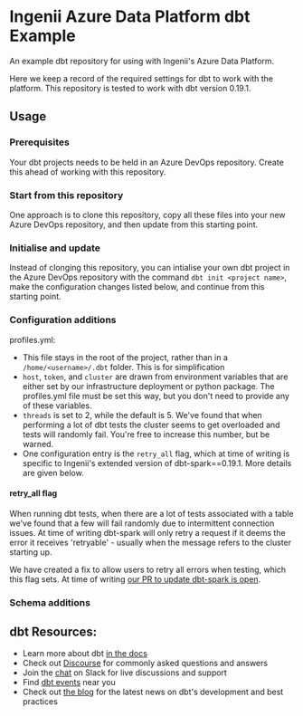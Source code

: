# Ingenii Azure Data Platform dbt Example
An example dbt repository for using with Ingenii's Azure Data Platform.

Here we keep a record of the required settings for dbt to work with the platform. This repository is tested to work with dbt version 0.19.1.

## Usage

### Prerequisites
Your dbt projects needs to be held in an Azure DevOps repository. Create this ahead of working with this repository.

### Start from this repository
One approach is to clone this repository, copy all these files into your new Azure DevOps repository, and then update from this starting point.

### Initialise and update
Instead of clonging this repository, you can intialise your own dbt project in the Azure DevOps repository with the command `dbt init <project name>`, make the configuration changes listed below, and continue from this starting point.

### Configuration additions

profiles.yml:
 - This file stays in the root of the project, rather than in a `/home/<username>/.dbt` folder. This is for simplification
 - `host`, `token`, and `cluster` are drawn from environment variables that are either set by our infrastructure deployment or python package. The profiles.yml file must be set this way, but you don't need to provide any of these variables.
 - `threads` is set to 2, while the default is 5. We've found that when performing a lot of dbt tests the cluster seems to get overloaded and tests will randomly fail. You're free to increase this number, but be warned.
 - One configuration entry is the `retry_all` flag, which at time of writing is specific to Ingenii's extended version of dbt-spark==0.19.1. More details are given below.

#### retry_all flag

When running dbt tests, when there are a lot of tests associated with a table we've found that a few will fail randomly due to intermittent connection issues. At time of writing dbt-spark will only retry a request if it deems the error it receives 'retryable' - usually when the message refers to the cluster starting up.

We have created a fix to allow users to retry all errors when testing, which this flag sets. At time of writing [our PR to update dbt-spark is open](https://github.com/dbt-labs/dbt-spark/pull/194).

### Schema additions

## dbt Resources:
- Learn more about dbt [in the docs](https://docs.getdbt.com/docs/introduction)
- Check out [Discourse](https://discourse.getdbt.com/) for commonly asked questions and answers
- Join the [chat](http://slack.getdbt.com/) on Slack for live discussions and support
- Find [dbt events](https://events.getdbt.com) near you
- Check out [the blog](https://blog.getdbt.com/) for the latest news on dbt's development and best practices
